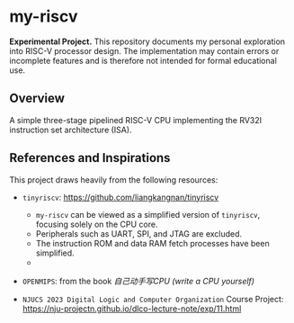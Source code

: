 # my-riscv

**Experimental Project.** This repository documents my personal exploration into RISC-V processor design. The implementation may contain errors or incomplete features and is therefore not intended for formal educational use.

## Overview

A simple three-stage pipelined RISC-V CPU implementing the RV32I instruction set architecture (ISA).

## References and Inspirations

This project draws heavily from the following resources:

- `tinyriscv`: https://github.com/liangkangnan/tinyriscv
    - `my-riscv` can be viewed as a simplified version of `tinyriscv`, focusing solely on the CPU core.
    - Peripherals such as UART, SPI, and JTAG are excluded.
    - The instruction ROM and data RAM fetch processes have been simplified.
    - 

- `OPENMIPS`: from the book _自己动手写CPU_ _(write a CPU yourself)_

- `NJUCS 2023 Digital Logic and Computer Organization` Course Project: https://nju-projectn.github.io/dlco-lecture-note/exp/11.html




